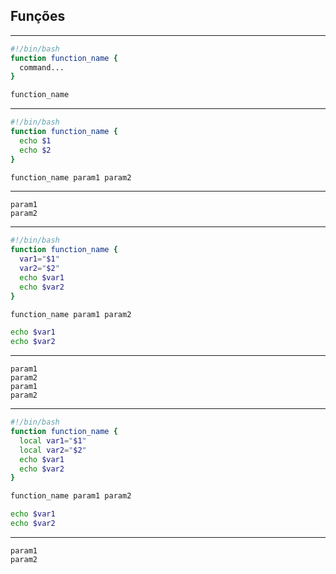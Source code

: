 ## Funções

---

```bash {all|2-4|6|all}
#!/bin/bash
function function_name {
  command...
}

function_name
```

---

```bash {all|7|2-5|all}
#!/bin/bash
function function_name {
  echo $1
  echo $2
}

function_name param1 param2
```

---

```text
param1
param2
```

---

```bash {all|2-7|9|11-12|all}
#!/bin/bash
function function_name {
  var1="$1"
  var2="$2"
  echo $var1
  echo $var2
}

function_name param1 param2

echo $var1
echo $var2
```

---

```text
param1
param2
param1
param2
```

---

```bash {all|2-7|9|11-12|all}
#!/bin/bash
function function_name {
  local var1="$1"
  local var2="$2"
  echo $var1
  echo $var2
}

function_name param1 param2

echo $var1
echo $var2
```

---

```text
param1
param2


```
